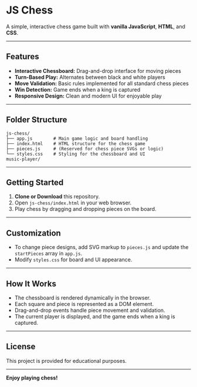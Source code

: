 #  JS Chess

A simple, interactive chess game built with **vanilla JavaScript**, **HTML**, and **CSS**.

---

##  Features

- **Interactive Chessboard:** Drag-and-drop interface for moving pieces
- **Turn-Based Play:** Alternates between black and white players
- **Move Validation:** Basic rules implemented for all standard chess pieces
- **Win Detection:** Game ends when a king is captured
- **Responsive Design:** Clean and modern UI for enjoyable play

---

##  Folder Structure

```
js-chess/
├── app.js        # Main game logic and board handling
├── index.html    # HTML structure for the chess game
├── pieces.js     # (Reserved for chess piece SVGs or logic)
└── styles.css    # Styling for the chessboard and UI
music-player/
```

---

## Getting Started

1. **Clone or Download** this repository.
2. Open `js-chess/index.html` in your web browser.
3. Play chess by dragging and dropping pieces on the board.

---

## Customization

- To change piece designs, add SVG markup to `pieces.js` and update the `startPieces` array in `app.js`.
- Modify `styles.css` for board and UI appearance.

---

## How It Works

- The chessboard is rendered dynamically in the browser.
- Each square and piece is represented as a DOM element.
- Drag-and-drop events handle piece movement and validation.
- The current player is displayed, and the game ends when a king is captured.

---

## License

This project is provided for educational purposes.

---

**Enjoy playing chess!**